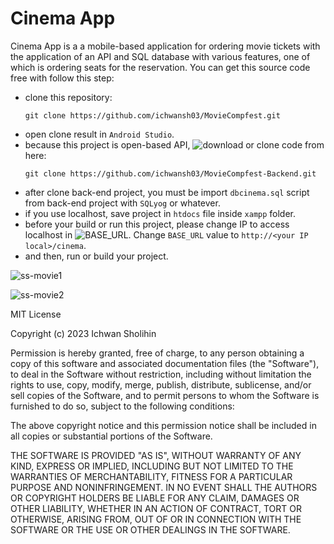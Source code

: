 # Cinema App

Cinema App is a a mobile-based application for ordering movie tickets with the application of an API and SQL database with various features, one of which is ordering seats for the reservation. You can get this source code free with follow this step:
* clone this repository:
  ```
  git clone https://github.com/ichwansh03/MovieCompfest.git
  ```
* open clone result in `Android Studio`.
* because this project is open-based API, ![download](https://github.com/ichwansh03/MovieCompfest-Backend) or clone code from here:
  ```
  git clone https://github.com/ichwansh03/MovieCompfest-Backend.git
  ```
* after clone back-end project, you must be import `dbcinema.sql` script from back-end project with `SQLyog` or whatever.
* if you use localhost, save project in `htdocs` file inside `xampp` folder.
* before your build or run this project, please change IP to access localhost in ![BASE_URL](https://github.com/ichwansh03/MovieCompfest/blob/master/app/src/main/java/com/ichwan/moviecompfest/service/GlobalData.kt). Change `BASE_URL` value to `http://<your IP local>/cinema`.
* and then, run or build your project.
 
![ss-movie1](https://github.com/ichwansh03/MovieCompfest/assets/34907490/578e1add-a6c6-44ab-98ed-04a2727173b5)

![ss-movie2](https://github.com/ichwansh03/MovieCompfest/assets/34907490/4f44fcd8-deaa-4203-acd2-5695e69e659a)

MIT License

Copyright (c) 2023 Ichwan Sholihin

Permission is hereby granted, free of charge, to any person obtaining a copy
of this software and associated documentation files (the "Software"), to deal
in the Software without restriction, including without limitation the rights
to use, copy, modify, merge, publish, distribute, sublicense, and/or sell
copies of the Software, and to permit persons to whom the Software is
furnished to do so, subject to the following conditions:

The above copyright notice and this permission notice shall be included in all
copies or substantial portions of the Software.

THE SOFTWARE IS PROVIDED "AS IS", WITHOUT WARRANTY OF ANY KIND, EXPRESS OR
IMPLIED, INCLUDING BUT NOT LIMITED TO THE WARRANTIES OF MERCHANTABILITY,
FITNESS FOR A PARTICULAR PURPOSE AND NONINFRINGEMENT. IN NO EVENT SHALL THE
AUTHORS OR COPYRIGHT HOLDERS BE LIABLE FOR ANY CLAIM, DAMAGES OR OTHER
LIABILITY, WHETHER IN AN ACTION OF CONTRACT, TORT OR OTHERWISE, ARISING FROM,
OUT OF OR IN CONNECTION WITH THE SOFTWARE OR THE USE OR OTHER DEALINGS IN THE
SOFTWARE.
